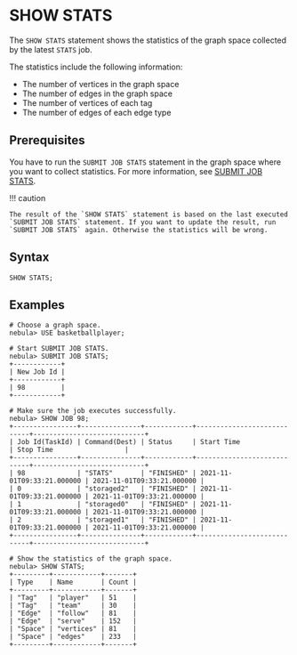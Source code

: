 # SHOW STATS

The `SHOW STATS` statement shows the statistics of the graph space collected by the latest `STATS` job.

The statistics include the following information:

* The number of vertices in the graph space
* The number of edges in the graph space
* The number of vertices of each tag
* The number of edges of each edge type

## Prerequisites

You have to run the `SUBMIT JOB STATS` statement in the graph space where you want to collect statistics. For more information, see [SUBMIT JOB STATS](../../18.operation-and-maintenance-statements/4.job-statements.md).

!!! caution

    The result of the `SHOW STATS` statement is based on the last executed `SUBMIT JOB STATS` statement. If you want to update the result, run `SUBMIT JOB STATS` again. Otherwise the statistics will be wrong.

## Syntax

```ngql
SHOW STATS;
```

## Examples

```ngql
# Choose a graph space.
nebula> USE basketballplayer;

# Start SUBMIT JOB STATS.
nebula> SUBMIT JOB STATS;
+------------+
| New Job Id |
+------------+
| 98         |
+------------+

# Make sure the job executes successfully.
nebula> SHOW JOB 98;
+----------------+---------------+------------+----------------------------+----------------------------+
| Job Id(TaskId) | Command(Dest) | Status     | Start Time                 | Stop Time                  |
+----------------+---------------+------------+----------------------------+----------------------------+
| 98             | "STATS"       | "FINISHED" | 2021-11-01T09:33:21.000000 | 2021-11-01T09:33:21.000000 |
| 0              | "storaged2"   | "FINISHED" | 2021-11-01T09:33:21.000000 | 2021-11-01T09:33:21.000000 |
| 1              | "storaged0"   | "FINISHED" | 2021-11-01T09:33:21.000000 | 2021-11-01T09:33:21.000000 |
| 2              | "storaged1"   | "FINISHED" | 2021-11-01T09:33:21.000000 | 2021-11-01T09:33:21.000000 |
+----------------+---------------+------------+----------------------------+----------------------------+

# Show the statistics of the graph space.
nebula> SHOW STATS;
+---------+------------+-------+
| Type    | Name       | Count |
+---------+------------+-------+
| "Tag"   | "player"   | 51    |
| "Tag"   | "team"     | 30    |
| "Edge"  | "follow"   | 81    |
| "Edge"  | "serve"    | 152   |
| "Space" | "vertices" | 81    |
| "Space" | "edges"    | 233   |
+---------+------------+-------+
```
